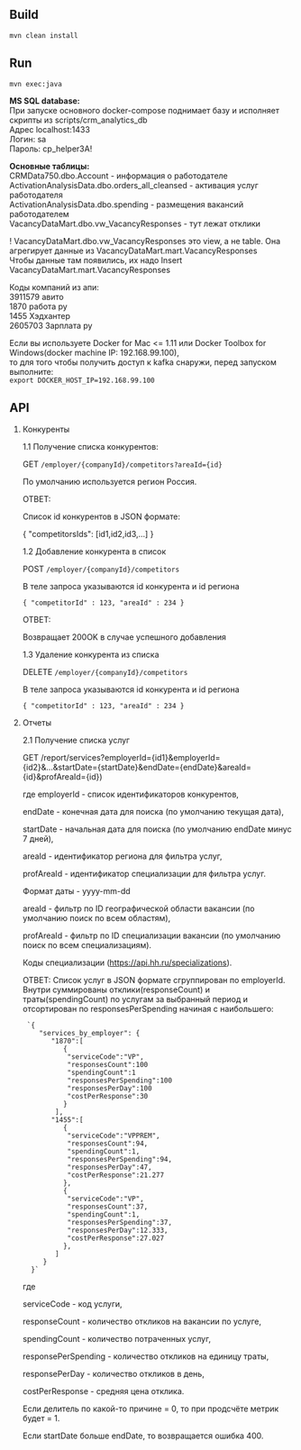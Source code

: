 ## Build
`mvn clean install`

## Run
`mvn exec:java`

**MS SQL database:**    
При запуске основного docker-compose поднимает базу и исполняет скрипты из scripts/crm_analytics_db  
Адрес localhost:1433  
Логин: sa  
Пароль: cp_helper3A!  

**Основные таблицы:**    
CRMData750.dbo.Account - информация о работодателе  
ActivationAnalysisData.dbo.orders_all_cleansed - активация услуг работодателя  
ActivationAnalysisData.dbo.spending - размещения вакансий работодателем  
VacancyDataMart.dbo.vw_VacancyResponses - тут лежат отклики  

! VacancyDataMart.dbo.vw_VacancyResponses это view, а не table. Она агрегирует данные из VacancyDataMart.mart.VacancyResponses  
Чтобы данные там появились, их надо Insert VacancyDataMart.mart.VacancyResponses

Коды компаний из апи:  
3911579 авито  
1870 работа ру  
1455 Хэдхантер  
2605703 Зарплата ру  

Если вы используете Docker for Mac <= 1.11 или Docker Toolbox for Windows(docker machine IP: 192.168.99.100),  
то для того чтобы получить доступ к kafka снаружи, перед запуском выполните:  
`export DOCKER_HOST_IP=192.168.99.100`  

## API
1. Конкуренты

    1.1 Получение списка конкурентов:
    
    GET `/employer/{companyId}/competitors?areaId={id}`
        
    По умолчанию используется регион Россия.
    
    ОТВЕТ:
    
    Список id конкурентов в JSON формате:
    
    { "competitorsIds": [id1,id2,id3,...] }
    
    1.2 Добавление конкурента в список
    
    POST `/employer/{companyId}/competitors`
    
    В теле запроса указываются id конкурента и id региона 
    
    `{
    "competitorId" : 123,
    "areaId" : 234
    }`
    
    ОТВЕТ:
    
    Возвращает 200OK в случае успешного добавления
    
    1.3 Удаление конкурента из списка
    
    DELETE `/employer/{companyId}/competitors`
    
    В теле запроса указываются id конкурента и id региона 
    
    `{
    "competitorId" : 123,
    "areaId" : 234
    }`

2. Отчеты
    
    2.1 Получение списка услуг
    
    GET /report/services?employerId={id1}&employerId={id2}&...&startDate={startDate}&endDate={endDate}&areaId={id}&profAreaId={id})
    
    где employerId - список идентификаторов конкурентов,
    
    endDate - конечная дата для поиска (по умолчанию текущая дата),
    
    startDate - начальная дата для поиска (по умолчанию endDate минус 7 дней),

    areaId - идентификатор региона для фильтра услуг,

    profAreaId - идентификатор специализации для фильтра услуг.
    
    Формат даты - yyyy-mm-dd

    areaId - фильтр по ID географической области вакансии (по умолчанию поиск по всем областям),
    
    profAreaId - фильтр по ID специализации вакансии (по умолчанию поиск по всем специализациям).

    Коды специализации (https://api.hh.ru/specializations).

    ОТВЕТ:
    Список услуг в JSON формате сгруппирован по employerId. Внутри суммированы отклики(responseCount) и траты(spendingCount) по услугам за выбранный период и отсортирован по responsesPerSpending начиная с наибольшего:

        `{
           "services_by_employer": {
              "1870":[
                 {
                  "serviceCode":"VP",
                  "responsesCount":100
                  "spendingCount":1
                  "responsesPerSpending":100
                  "responsesPerDay":100
                  "costPerResponse":30
                 }
               ],
              "1455":[
                 {
                  "serviceCode":"VPPREM",
                  "responsesCount":94,
                  "spendingCount":1,
                  "responsesPerSpending":94,
                  "responsesPerDay":47,
                  "costPerResponse":21.277
                 },
                 {
                  "serviceCode":"VP",
                  "responsesCount":37,
                  "spendingCount":1,
                  "responsesPerSpending":37,
                  "responsesPerDay":12.333,
                  "costPerResponse":27.027
                 },
               ]
            }
         }`
   
    где 
    
    serviceCode - код услуги, 
    
    responseCount - количество откликов на вакансии по услуге,
    
    spendingCount - количество потраченных услуг, 
    
    responsePerSpending -  количество откликов на единицу траты, 
    
    responsePerDay -  количество откликов в день, 
    
    costPerResponse -  средняя цена отклика.
    
    Если делитель по какой-то причине = 0, то при продсчёте метрик будет = 1.
    
    Если startDate больше endDate, то возвращается ошибка 400.  
